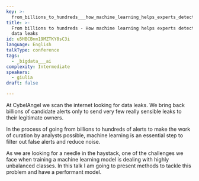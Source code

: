 ```yaml
---
key: >-
  from_billions_to_hundreds___how_machine_learning_helps_experts_detect_sensible_data_leaks
title: >-
  From billions to hundreds - How machine learning helps experts detect sensible
  data leaks
id: u5HBCBnm19MZTKY8sC3i
language: English
talkType: conference
tags:
  - _bigdata___ai
complexity: Intermediate
speakers:
  - giulia
draft: false

---
```


At CybelAngel we scan the internet looking for data leaks. We bring back billions of candidate alerts only to send very few really sensible leaks to their legitimate owners.

In the process of going from billions to hundreds of alerts to make the work of curation by analysts possible, machine learning is an essential step to filter out false alerts and reduce noise. 

As we are looking for a needle in the haystack, one of the challenges we face when training a machine learning model is dealing with highly unbalanced classes. In this talk I am going to present methods to tackle this problem and have a performant model.
